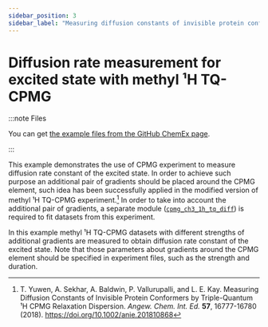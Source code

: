 ```yaml
---
sidebar_position: 3
sidebar_label: "Measuring diffusion constants of invisible protein conformers"
---
```


# Diffusion rate measurement for excited state with methyl ¹H TQ-CPMG

:::note Files

You can get
[the example files from the GitHub ChemEx page](https://github.com/gbouvignies/chemex/tree/master/examples/Experiments/CPMG_CH3_1H_TQ_DIFF).

:::

This example demonstrates the use of CPMG experiment to measure diffusion rate
constant of the excited state. In order to achieve such purpose an additional
pair of gradients should be placed around the CPMG element, such idea has been
successfully applied in the modified version of methyl ¹H TQ-CPMG
experiment.[^1] In order to take into account the additional pair of gradients,
a separate module
([`cpmg_ch3_1h_tq_diff`](experiments/cpmg/cpmg_ch3_1h_tq_diff.md)) is required
to fit datasets from this experiment.

In this example methyl ¹H TQ-CPMG datasets with different strengths of
additional gradients are measured to obtain diffusion rate constant of the
excited state. Note that those parameters about gradients around the CPMG
element should be specified in experiment files, such as the strength and
duration.

[^1]:
    T. Yuwen, A. Sekhar, A. Baldwin, P. Vallurupalli, and L. E. Kay. Measuring
    Diffusion Constants of Invisible Protein Conformers by Triple-Quantum ¹H
    CPMG Relaxation Dispersion. _Angew. Chem. Int. Ed._ **57**, 16777-16780
    (2018). https://doi.org/10.1002/anie.201810868

